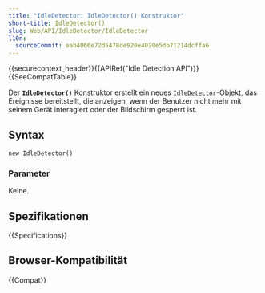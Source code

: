 ```yaml
---
title: "IdleDetector: IdleDetector() Konstruktor"
short-title: IdleDetector()
slug: Web/API/IdleDetector/IdleDetector
l10n:
  sourceCommit: eab4066e72d5478de920e4020e5db71214dcffa6
---
```


{{securecontext_header}}{{APIRef("Idle Detection API")}}{{SeeCompatTable}}

Der **`IdleDetector()`** Konstruktor erstellt ein neues [`IdleDetector`](/de/docs/Web/API/IdleDetector)-Objekt, das Ereignisse bereitstellt, die anzeigen, wenn der Benutzer nicht mehr mit seinem Gerät interagiert oder der Bildschirm gesperrt ist.

## Syntax

```js-nolint
new IdleDetector()
```

### Parameter

Keine.

## Spezifikationen

{{Specifications}}

## Browser-Kompatibilität

{{Compat}}
